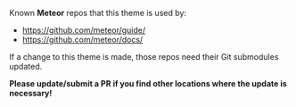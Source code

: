 Known **Meteor** repos that this theme is used by:

* https://github.com/meteor/guide/
* https://github.com/meteor/docs/

If a change to this theme is made, those repos need their Git submodules updated.

**Please update/submit a PR if you find other locations where the update is necessary!**
